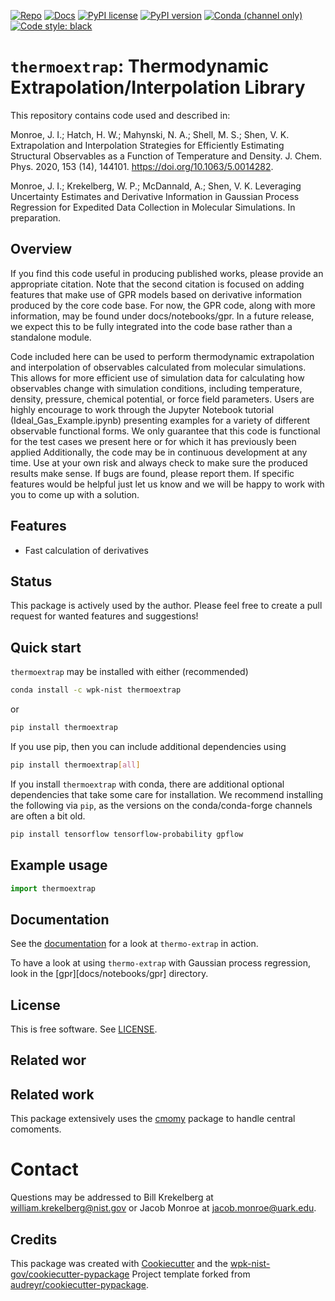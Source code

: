 [![Repo][repo-badge]][repo-link]
[![Docs][docs-badge]][docs-link]
[![PyPI license][license-badge]][license-link]
[![PyPI version][pypi-badge]][pypi-link]
[![Conda (channel only)][conda-badge]][conda-link]
[![Code style: black][black-badge]][black-link]


[black-badge]: https://img.shields.io/badge/code%20style-black-000000.svg
[black-link]: https://github.com/ambv/black
[pypi-badge]: https://img.shields.io/pypi/v/thermoextrap
<!-- [pypi-badge]: https://badge.fury.io/py/thermo-extrap -->
[pypi-link]: https://pypi.org/project/thermoextrap
[docs-badge]: https://img.shields.io/badge/docs-sphinx-informational
[docs-link]: https://pages.nist.gov/thermo-extrap/
[repo-badge]: https://img.shields.io/badge/--181717?logo=github&logoColor=ffffff
[repo-link]: https://github.com/usnistgov/thermo-extrap
[conda-badge]: https://img.shields.io/conda/v/wpk-nist/thermoextrap
[conda-link]: https://anaconda.org/wpk-nist/thermoextrap
<!-- Use total link so works from anywhere -->
[license-badge]: https://img.shields.io/pypi/l/cmomy?color=informational
[license-link]: https://github.com/usnistgov/thermo-extrap/blob/master/LICENSE
<!-- For more badges, see https://shields.io/category/other and https://naereen.github.io/badges/ -->

[numpy]: https://numpy.org
[Numba]: https://numba.pydata.org/
[xarray]: https://docs.xarray.dev/en/stable/
[cmomy]: https://github.com/usnistgov/cmomy


# `thermoextrap`: Thermodynamic Extrapolation/Interpolation Library
This repository contains code used and described in:

Monroe, J. I.; Hatch, H. W.; Mahynski, N. A.; Shell, M. S.; Shen, V. K. Extrapolation and Interpolation Strategies for Efficiently Estimating Structural Observables as a Function of Temperature and Density. J. Chem. Phys. 2020, 153 (14), 144101. https://doi.org/10.1063/5.0014282.

Monroe, J. I.; Krekelberg, W. P.; McDannald, A.; Shen, V. K. Leveraging Uncertainty Estimates and Derivative Information in Gaussian Process Regression for Expedited Data Collection in Molecular Simulations. In preparation.


## Overview

If you find this code useful in producing published works, please provide an appropriate citation.
Note that the second citation is focused on adding features that make use of GPR models based on derivative information produced by the core code base.
For now, the GPR code, along with more information, may be found under docs/notebooks/gpr.
In a future release, we expect this to be fully integrated into the code base rather than a standalone module.

Code included here can be used to perform thermodynamic extrapolation and
interpolation of observables calculated from molecular simulations. This allows
for more efficient use of simulation data for calculating how observables change
with simulation conditions, including temperature, density, pressure, chemical
potential, or force field parameters. Users are highly encourage to work through
the Jupyter Notebook tutorial (Ideal_Gas_Example.ipynb) presenting examples for
a variety of different observable functional forms. We only guarantee that this
code is functional for the test cases we present here or for which it has
previously been applied Additionally, the code may be in continuous development
at any time. Use at your own risk and always check to make sure the produced
results make sense. If bugs are found, please report them. If specific features
would be helpful just let us know and we will be happy to work with you to come
up with a solution.


## Features

* Fast calculation of derivatives

## Status

This package is actively used by the author.  Please feel free to create a pull request for wanted features and suggestions!


## Quick start

`thermoextrap` may be installed with either (recommended)
```bash
conda install -c wpk-nist thermoextrap
```
or
```bash
pip install thermoextrap
```

If you use pip, then you can include additional dependencies using
```bash
pip install thermoextrap[all]
```

If you install `thermoextrap` with conda, there are additional optional dependencies that take some care for installation.  We recommend installing the following via `pip`, as the versions on the conda/conda-forge channels are often a bit old.
```bash
pip install tensorflow tensorflow-probability gpflow
```

## Example usage

```python
import thermoextrap

```

<!-- end-docs -->

## Documentation

See the [documentation][docs-link] for a look at `thermo-extrap` in action.

To have a look at using `thermo-extrap` with Gaussian process regression, look in the [gpr][docs/notebooks/gpr] directory.

## License

This is free software.  See [LICENSE][license-link].

## Related wor

## Related work

This package extensively uses the [cmomy] package to handle central comoments.


# Contact
Questions may be addressed to Bill Krekelberg at william.krekelberg@nist.gov or Jacob Monroe at jacob.monroe@uark.edu.


## Credits

This package was created with
[Cookiecutter](https://github.com/audreyr/cookiecutter) and the
[wpk-nist-gov/cookiecutter-pypackage](https://github.com/wpk-nist-gov/cookiecutter-pypackage)
Project template forked from
[audreyr/cookiecutter-pypackage](https://github.com/audreyr/cookiecutter-pypackage).
